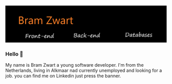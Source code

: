 [![Header](https://github.com/BramZwart/BramZwart/blob/main/banner2.png?raw=true "Header")](https://www.linkedin.com/in/bram-zwart-b6416b198/)


### Hello 👋
My name is Bram Zwart a young software developer. I'm from the Netherlands, living in Alkmaar nad currently unemployed and looking for a job. you can find me on Linkedin just press the banner.
<!--
**BramZwart/BramZwart** is a ✨ _special_ ✨ repository because its `README.md` (this file) appears on your GitHub profile.

Here are some ideas to get you started:

- 🔭 I’m currently working on ...
- 🌱 I’m currently learning ...
- 👯 I’m looking to collaborate on ...
- 🤔 I’m looking for help with ...
- 💬 Ask me about ...
- 📫 How to reach me: ...
- 😄 Pronouns: ...
- ⚡ Fun fact: ...
-->
